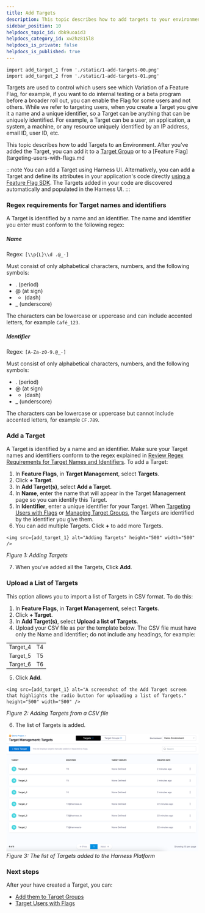 ```yaml
---
title: Add Targets
description: This topic describes how to add targets to your environment.
sidebar_position: 10
helpdocs_topic_id: dbk9uoaid3
helpdocs_category_id: xw2hz815l8
helpdocs_is_private: false
helpdocs_is_published: true
---
```


```mdx-code-block
import add_target_1 from './static/1-add-targets-00.png'
import add_target_2 from './static/1-add-targets-01.png'
```

Targets are used to control which users see which Variation of a Feature Flag, for example, if you want to do internal testing or a beta program before a broader roll out, you can enable the Flag for some users and not others. While we refer to targeting users, when you create a Target you give it a name and a unique identifier, so a Target can be anything that can be uniquely identified. For example, a Target can be a user, an application, a system, a machine, or any resource uniquely identified by an IP address, email ID, user ID, etc.


This topic describes how to add Targets to an Environment. After you’ve added the Target, you can add it to a [Target Group](add-target-groups.md) or to a [Feature Flag](targeting-users-with-flags.md 



:::note
 You can add a Target using Harness UI. Alternatively, you can add a Target and define its attributes in your application's code directly [using a Feature Flag SDK](https://docs.harness.io/category/rtce97j1wu-ff-sdks). The Targets added in your code are discovered automatically and populated in the Harness UI.
:::


### Regex requirements for Target names and identifiers


A Target is identified by a name and an identifier. The name and identifier you enter must conform to the following regex:


##### **Name**


Regex: `[\\p{L}\\d .@_-]`


Must consist of only alphabetical characters, numbers, and the following symbols: 


* . (period)
* @ (at sign)
* - (dash)
* \_ (underscore)


The characters can be lowercase or uppercase and can include accented letters, for example `Café_123`.


##### **Identifier**


Regex: `[A-Za-z0-9.@_-]`


Must consist of only alphabetical characters, numbers, and the following symbols: 


* . (period)
* @ (at sign)
* - (dash)
* \_ (underscore)


The characters can be lowercase or uppercase but cannot include accented letters, for example `CF.789`.


### Add a Target


A Target is identified by a name and an identifier. Make sure your Target names and identifiers conform to the regex explained in [Review Regex Requirements for Target Names and Identifiers](add-targets.md#review-regex-requirements-for-target-names-and-identifiers).
To add a Target:


1. In **Feature Flags**, in **Target Management**, select **Targets**.
2. Click **+ Target**.
3. In **Add Target(s)**, select **Add a Target**.
4. In **Name**, enter the name that will appear in the Target Management page so you can identify this Target.
5. In **Identifier**, enter a unique identifier for your Target. When [Targeting Users with Flags](targeting-users-with-flags.md) or [Managing Target Groups](add-target-groups.md), the Targets are identified by the identifier you give them.
6. You can add multiple Targets. Click **+** to add more Targets.

```mdx-code-block
<img src={add_target_1} alt="Adding Targets" height="500" width="500" />
```

*Figure 1: Adding Targets*


7. When you’ve added all the Targets, Click **Add**.


### Upload a List of Targets


This option allows you to import a list of Targets in CSV format. To do this:


1. In **Feature Flags**, in **Target Management**, select **Targets**.
2. Click **+ Target**.
3. In **Add Target(s)**, select **Upload a list of Targets**.
4. Upload your CSV file as per the template below. The CSV file must have only the Name and Identifier; do not include any headings, for example:




| | | 
| --- | --- |
| Target\_4 | T4 |
| Target\_5 | T5 |
| Target\_6 | T6 |


5. Click **Add**.

```mdx-code-block
<img src={add_target_1} alt="A screenshot of the Add Target screen that highlights the radio button for uploading a list of Targets." height="500" width="500" />
``` 
*Figure 2: Adding Targets from a CSV file*


6. The list of Targets is added.


![A screenshot of the Target Management page with a list of all the Targets.](./static/1-add-targets-02.png)
*Figure 3: The list of Targets added to the Harness Platform*


### Next steps


After your have created a Target, you can:


* [Add them to Target Groups](add-target-groups.md)
* [Target Users with Flags](targeting-users-with-flags.md)


